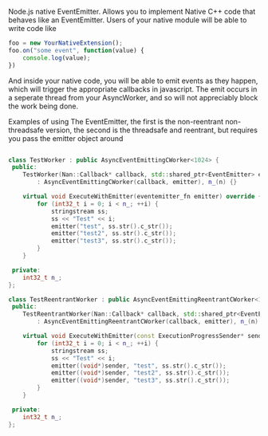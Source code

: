 Node.js native EventEmitter. Allows you to implement Native C++ code that
behaves like an EventEmitter. Users of your native module will be able to write
code like 

```javascript
foo = new YourNativeExtension();
foo.on("some event", function(value) {
	console.log(value);
})
```

And inside your native code, you will be able to emit events as they happen,
which will trigger the appropriate callbacks in javascript. The emit occurs in
a seperate thread from your AsyncWorker, and so will not appreciably block the
work being done.

Examples of using The EventEmitter, the first is the non-reentrant
non-threadsafe version, the second is the threadsafe and reentrant, but
requires you pass the emitter object around

```c++

class TestWorker : public AsyncEventEmittingCWorker<1024> {
 public:
    TestWorker(Nan::Callback* callback, std::shared_ptr<EventEmitter> emitter, size_t n)
        : AsyncEventEmittingCWorker(callback, emitter), n_(n) {}

    virtual void ExecuteWithEmitter(eventemitter_fn emitter) override {
        for (int32_t i = 0; i < n_; ++i) {
            stringstream ss;
            ss << "Test" << i;
            emitter("test", ss.str().c_str());
            emitter("test2", ss.str().c_str());
            emitter("test3", ss.str().c_str());
        }
    }

 private:
    int32_t n_;
};

class TestReentrantWorker : public AsyncEventEmittingReentrantCWorker<1024> {
 public:
    TestReentrantWorker(Nan::Callback* callback, std::shared_ptr<EventEmitter> emitter, size_t n)
        : AsyncEventEmittingReentrantCWorker(callback, emitter), n_(n) {}

    virtual void ExecuteWithEmitter(const ExecutionProgressSender* sender, eventemitter_fn_r emitter) override {
        for (int32_t i = 0; i < n_; ++i) {
            stringstream ss;
            ss << "Test" << i;
            emitter((void*)sender, "test", ss.str().c_str());
            emitter((void*)sender, "test2", ss.str().c_str());
            emitter((void*)sender, "test3", ss.str().c_str());
        }
    }

 private:
    int32_t n_;
};
```

